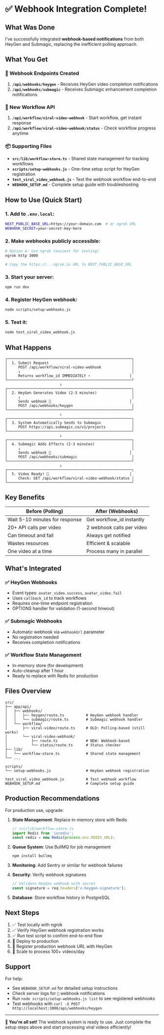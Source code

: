 # ✅ Webhook Integration Complete!

## What Was Done

I've successfully integrated **webhook-based notifications** from both HeyGen and Submagic, replacing the inefficient polling approach.

## What You Get

### 🎯 Webhook Endpoints Created

1. **`/api/webhooks/heygen`** - Receives HeyGen video completion notifications
2. **`/api/webhooks/submagic`** - Receives Submagic enhancement completion notifications

### 🚀 New Workflow API

1. **`/api/workflow/viral-video-webhook`** - Start workflow, get instant response
2. **`/api/workflow/viral-video-webhook/status`** - Check workflow progress anytime

### 📦 Supporting Files

- **`src/lib/workflow-store.ts`** - Shared state management for tracking workflows
- **`scripts/setup-webhooks.js`** - One-time setup script for HeyGen registration
- **`test_viral_video_webhook.js`** - Test the webhook workflow end-to-end
- **`WEBHOOK_SETUP.md`** - Complete setup guide with troubleshooting

## How to Use (Quick Start)

### 1. Add to `.env.local`:

```bash
NEXT_PUBLIC_BASE_URL=https://your-domain.com  # or ngrok URL
WEBHOOK_SECRET=your-secret-key-here
```

### 2. Make webhooks publicly accessible:

```bash
# Option A: Use ngrok (easiest for testing)
ngrok http 3000

# Copy the https://...ngrok.io URL to NEXT_PUBLIC_BASE_URL
```

### 3. Start your server:

```bash
npm run dev
```

### 4. Register HeyGen webhook:

```bash
node scripts/setup-webhooks.js
```

### 5. Test it:

```bash
node test_viral_video_webhook.js
```

## What Happens

```
┌─────────────────────────────────────────────────────────┐
│  1. Submit Request                                      │
│     POST /api/workflow/viral-video-webhook              │
│     ↓                                                   │
│     Returns workflow_id IMMEDIATELY ⚡                  │
└─────────────────────────────────────────────────────────┘
                         ↓
┌─────────────────────────────────────────────────────────┐
│  2. HeyGen Generates Video (2-3 minutes)                │
│     ↓                                                   │
│     Sends webhook 🔔                                    │
│     POST /api/webhooks/heygen                           │
└─────────────────────────────────────────────────────────┘
                         ↓
┌─────────────────────────────────────────────────────────┐
│  3. System Automatically Sends to Submagic              │
│     POST https://api.submagic.co/v1/projects            │
└─────────────────────────────────────────────────────────┘
                         ↓
┌─────────────────────────────────────────────────────────┐
│  4. Submagic Adds Effects (2-3 minutes)                 │
│     ↓                                                   │
│     Sends webhook 🔔                                    │
│     POST /api/webhooks/submagic                         │
└─────────────────────────────────────────────────────────┘
                         ↓
┌─────────────────────────────────────────────────────────┐
│  5. Video Ready! 🎉                                     │
│     Check: GET /api/workflow/viral-video-webhook/status │
└─────────────────────────────────────────────────────────┘
```

## Key Benefits

| Before (Polling) | After (Webhooks) |
|------------------|------------------|
| Wait 5-10 minutes for response | Get workflow_id instantly |
| 20+ API calls per video | 2 webhook calls per video |
| Can timeout and fail | Always get notified |
| Wastes resources | Efficient & scalable |
| One video at a time | Process many in parallel |

## What's Integrated

### ✅ HeyGen Webhooks
- Event types: `avatar_video.success`, `avatar_video.fail`
- Uses `callback_id` to track workflows
- Requires one-time endpoint registration
- OPTIONS handler for validation (1-second timeout)

### ✅ Submagic Webhooks
- Automatic webhook via `webhookUrl` parameter
- No registration needed
- Receives completion notifications

### ✅ Workflow State Management
- In-memory store (for development)
- Auto-cleanup after 1 hour
- Ready to replace with Redis for production

## Files Overview

```
src/
├── app/api/
│   ├── webhooks/
│   │   ├── heygen/route.ts          # HeyGen webhook handler
│   │   └── submagic/route.ts        # Submagic webhook handler
│   └── workflow/
│       ├── viral-video/route.ts     # OLD: Polling-based (still works)
│       └── viral-video-webhook/
│           ├── route.ts             # NEW: Webhook-based
│           └── status/route.ts      # Status checker
├── lib/
│   └── workflow-store.ts            # Shared state management
└── ...

scripts/
└── setup-webhooks.js                # HeyGen webhook registration

test_viral_video_webhook.js          # Test webhook workflow
WEBHOOK_SETUP.md                     # Complete setup guide
```

## Production Recommendations

For production use, upgrade:

1. **State Management**: Replace in-memory store with Redis
   ```typescript
   // src/lib/workflow-store.ts
   import Redis from 'ioredis';
   const redis = new Redis(process.env.REDIS_URL);
   ```

2. **Queue System**: Use BullMQ for job management
   ```bash
   npm install bullmq
   ```

3. **Monitoring**: Add Sentry or similar for webhook failures

4. **Security**: Verify webhook signatures
   ```typescript
   // Validate HeyGen webhook with secret
   const signature = req.headers['x-heygen-signature'];
   ```

5. **Database**: Store workflow history in PostgreSQL

## Next Steps

1. ✅ Test locally with ngrok
2. ✅ Verify HeyGen webhook registration works
3. ✅ Run test script to confirm end-to-end flow
4. 🚀 Deploy to production
5. 🚀 Register production webhook URL with HeyGen
6. 🚀 Scale to process 100+ videos/day

## Support

For help:
- See `WEBHOOK_SETUP.md` for detailed setup instructions
- Check server logs for `🔔` webhook notifications
- Run `node scripts/setup-webhooks.js list` to see registered webhooks
- Test webhooks with `curl -X POST http://localhost:3000/api/webhooks/heygen`

---

**🎉 You're all set!** The webhook system is ready to use. Just complete the setup steps above and start processing viral videos efficiently!
